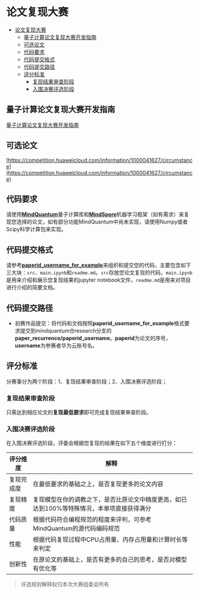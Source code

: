 # 论文复现大赛

- [论文复现大赛](#论文复现大赛)
  - [量子计算论文复现大赛开发指南](#量子计算论文复现大赛开发指南)
  - [可选论文](#可选论文)
  - [代码要求](#代码要求)
  - [代码提交格式](#代码提交格式)
  - [代码提交路径](#代码提交路径)
  - [评分标准](#评分标准)
    - [复现结果审查阶段](#复现结果审查阶段)
    - [入围决赛评选阶段](#入围决赛评选阶段)

## 量子计算论文复现大赛开发指南

[量子计算论文复现大赛开发指南](https://gitee.com/mindspore/mindquantum/tree/research/paper_recurrence/developers_guide)

## 可选论文

[https://competition.huaweicloud.com/information/1000041627/circumstance](https://competition.huaweicloud.com/information/1000041627/circumstance)

## 代码要求

请使用[**MindQuantum**](https://gitee.com/mindspore/mindquantum)量子计算库和[**MindSpore**](https://www.mindspore.cn/install)机器学习框架（如有需求）来复现您选择的论文，如有部分功能MindQuantum中尚未实现，请使用Numpy或者Scipy科学计算包来实现。

## 代码提交格式

请参考[**paperid_username_for_example**](https://gitee.com/mindspore/mindquantum/tree/research/paper_recurrence/paperid_username_for_example)来组织和提交您的代码，主要包含如下三大块：`src`、`main.ipynb`和`readme.md`。`src`存放您论文复现的代码，`main.ipynb`是用来介绍和展示您复现结果的jupyter notebook文件，`readme.md`是用来对项目进行介绍的简要文档。

## 代码提交路径

- 初赛作品提交：将代码和文档按照**paperid_username_for_example**格式要求提交到mindquantum仓research分支的**paper_recurrence/paperid_username**。**paperid**为论文的序号，**username**为参赛者华为云账号名。

## 评分标准

分赛事分为两个阶段：1、复现结果审查阶段；2、入围决赛评选阶段；

### 复现结果审查阶段

只需达到相应论文的**复现最低要求**即可完成复现结果审查阶段。

### 入围决赛评选阶段

在入围决赛评选阶段，评委会根据您复现的结果在如下五个维度进行打分：

|评分维度|解释|
|-|-|
|复现完成度|在最低要求的基础之上，是否复现更多的论文内容|
|复现精度|复现模型在你的调教之下，是否比原论文中精度更高，如已达到100%等特殊情况，本单项直接获得满分|
|代码质量|根据代码符合编程规范的程度来评判，可参考MindQuantum的源代码编码规范|
|性能|根据代码复现过程中CPU占用量、内存占用量和计算时长等来判定|
|创新性|在原论文的基础上，是否有更多的自己的思考，是否对模型有优化等|

> 评选规则解释权归本次大赛组委会所有